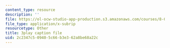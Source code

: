 ```yaml
---
content_type: resource
description: ''
file: https://ol-ocw-studio-app-production.s3.amazonaws.com/courses/8-06-quantum-physics-iii-spring-2018/2c2347c509405c66b3e362a8be68a22c_nd_sryUc1tc.vtt
file_type: application/x-subrip
resourcetype: Other
title: 3play caption file
uid: 2c2347c5-0940-5c66-b3e3-62a8be68a22c
---
```

